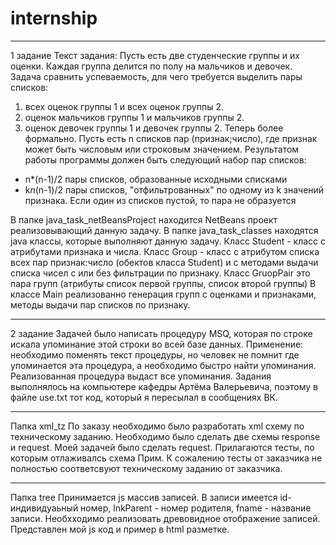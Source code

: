 # internship

--------
1 задание
Текст задания:
Пусть есть две студенческие группы и их оценки. Каждая группа делится по полу на мальчиков и девочек. Задача сравнить успеваемость, для чего требуется выделить пары списков:
1) всех оценок группы 1 и всех оценок группы 2.
2) оценок мальчиков группы 1 и мальчиков группы 2.
3) оценок девочек группы 1 и девочек группы 2.
Теперь более формально. Пусть есть n списков пар (признак;число), где признак может быть числовым или строковым значением. Результатом работы программы должен быть следующий набор пар списков:
- n*(n-1)/2 пары списков, образованные исходными списками
- k*n*(n-1)/2 пары списков, "отфильтрованных" по одному из k значений признака.
Если один из списков пустой, то пара не образуется

В папке java_task_netBeansProject находится NetBeans проект реализовывающий данную задачу. В папке java_task_classes находятся java классы, которые выполняют данную задачу.
Класс Student - класс с атрибутами признака и числа.
Класс Group - класс с атрибутом списка всех пар признак:число (обектов класса Student) и с методами выдачи списка чисел с или без фильтрации по признаку.
Класс GruopPair это пара групп (атрибуты список первой группы, список второй группы)
В классе Main реализованно генерация групп с оценками и признаками, методы выдачи пар списков по признаку.

-------
2 задание
Задачей было написать процедуру MSQ, которая по строке искала упоминание этой строки во всей базе данных.
Применение: необходимо поменять текст процедуры, но человек не помнит где упоминается эта процедура, а необходимо быстро найти упоминания. Реализованная процедура выдаст все упоминания.
Задания выполнялось на компьютере кафедры Артёма Валерьевича, поэтому в файле use.txt тот код, который я пересылал в сообщениях ВК.


-------
Папка xml_tz
По заказу необходимо было разработать xml схему по техническому заданию. Необходимо было сделать две схемы response и request. Моей задачей было сделать request. 
Прилагаются тесты, по которым отлаживалсь схема
Прим. К сожалению тесты от заказчика не полностью соответсвуют техническому заданию от заказчика.


------
Папка tree
Принимается js массив записей. В записи имеется id-индивидуаьный номер, lnkParent - номер родителя, fname - название записи. Необхходимо реализовать древовидное отображение записей. 
Представлен мой js код и пример в html разметке.

